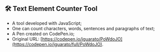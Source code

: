 ## 🛠️ Text Element Counter Tool

* A tool developed with JavaScript;
* One can count characters, words, sentences and paragraphs of text;
* A Pen created on CodePen.io;
* Original URL: [https://codepen.io/jguarato/PoWdoJO](https://codepen.io/jguarato/full/PoWdoJO).
